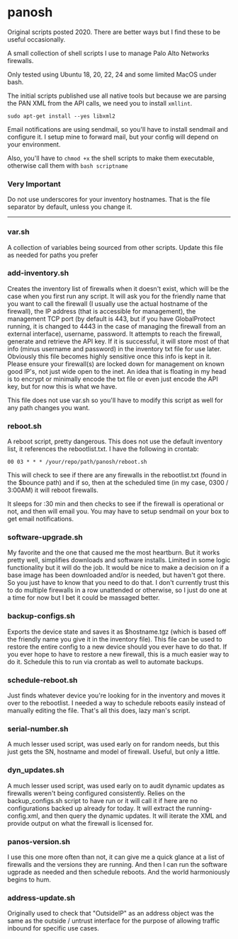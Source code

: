 # panosh

Original scripts posted 2020.  There are better ways but I find these to be useful occasionally.

A small collection of shell scripts I use to manage Palo Alto Networks firewalls.

Only tested using Ubuntu 18, 20, 22, 24 and some limited MacOS under bash.

The initial scripts published use all native tools but because we are parsing the PAN XML from the API calls, we need you to install `xmllint`.

`sudo apt-get install --yes libxml2`

Email notifications are using sendmail, so you'll have to install sendmail and configure it.  I setup mine to forward mail, but your config will depend on your environment.

Also, you'll have to `chmod +x` the shell scripts to make them executable, otherwise call them with `bash scriptname`

### Very Important
Do not use underscores for your inventory hostnames.  That is the file separator by default, unless you change it.

---

### var.sh

A collection of variables being sourced from other scripts.  Update this file as needed for paths you prefer

### add-inventory.sh

Creates the inventory list of firewalls when it doesn't exist, which will be the case when you first run any script.  It will ask you for the friendly name that you want to call the firewall (I usually use the actual hostname of the firewall), the IP address (that is accessible for management), the management TCP port (by default is 443, but if you have GlobalProtect running, it is changed to 4443 in the case of managing the firewall from an external interface), username, password.   It attempts to reach the firewall, generate and retrieve the API key.  If it is successful, it will store most of that info (minus username and password) in the inventory txt file for use later.  Obviously this file becomes highly sensitive once this info is kept in it.  Please ensure your firewall(s) are locked down for management on known good IP's, not just wide open to the inet.  An idea that is floating in my head is to encrypt or minimally encode the txt file or even just encode the API key, but for now this is what we have.

This file does not use var.sh so you'll have to modify this script as well for any path changes you want.

### reboot.sh

A reboot script, pretty dangerous.
This does not use the default inventory list, it references the rebootlist.txt.
I have the following in crontab:

`00 03 * * * /your/repo/path/panosh/reboot.sh`

This will check to see if there are any firewalls in the rebootlist.txt (found in the $bounce path) and if so, then at the scheduled time (in my case, 0300 / 3:00AM) it will reboot firewalls.

It sleeps for :30 min and then checks to see if the firewall is operational or not, and then will email you.  You may have to setup sendmail on your box to get email notifications.
  
### software-upgrade.sh

My favorite and the one that caused me the most heartburn.  But it works pretty well, simplifies downloads and software installs.  Limited in some logic functionality but it will do the job.  It would be nice to make a decision on if a base image has been downloaded and/or is needed, but haven't got there.  So you just have to know that you need to do that.  I don't currently trust this to do multiple firewalls in a row unattended or otherwise, so I just do one at a time for now but I bet it could be massaged better.
  
  
### backup-configs.sh

Exports the device state and saves it as $hostname.tgz (which is based off the friendly name you give it in the inventory file).  This file can be used to restore the entire config to a new device should you ever have to do that.  If you ever hope to have to restore a new firewall, this is a much easier way to do it.  Schedule this to run via crontab as well to automate backups.

### schedule-reboot.sh

Just finds whatever device you're looking for in the inventory and moves it over to the rebootlist.  I needed a way to schedule reboots easily instead of manually editing the file.  That's all this does, lazy man's script.

### serial-number.sh

A much lesser used script, was used early on for random needs, but this just gets the SN, hostname and model of firewall.  Useful, but only a little.
  
### dyn_updates.sh

A much lesser used script, was used early on to audit dynamic updates as firewalls weren't being configured consistently.  Relies on the backup_configs.sh script to have run or it will call it if here are no configurations backed up already for today. It will extract the running-config.xml, and then query the dynamic updates.  It will iterate the XML and provide output on what the firewall is licensed for.
  
### panos-version.sh

I use this one more often than not, it can give me a quick glance at a list of firewalls and the versions they are running.  And then I can run the software ugprade as needed and then schedule reboots.  And the world harmoniously begins to hum.

### address-update.sh

Originally used to check that "OutsideIP" as an address 
object was the same as the outside / untrust interface
for the purpose of allowing traffic inbound for specific
use cases.